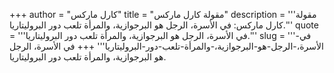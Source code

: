 +++
author = "كارل ماركس"
title = "مقولة كارل ماركس"
description = '''مقولة كارل ماركس: في الأسرة، الرجل هو البرجوازية، والمرأة تلعب دور البروليتاريا.'''
quote = '''في الأسرة، الرجل هو البرجوازية، والمرأة تلعب دور البروليتاريا.'''
slug = '''في-الأسرة،-الرجل-هو-البرجوازية،-والمرأة-تلعب-دور-البروليتاريا'''
+++
في الأسرة، الرجل هو البرجوازية، والمرأة تلعب دور البروليتاريا.
